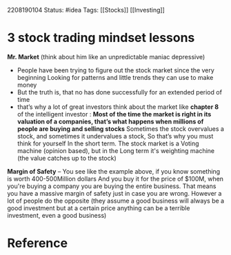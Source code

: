 2208190104
	Status: #idea 
		Tags: [[Stocks]] [[Investing]]

# 3 stock trading mindset lessons

 **Mr. Market** (think about him like an unpredictable maniac depressive) 
 - People have been trying to figure out the stock market since the very beginning 
	 Looking for patterns and little trends they can use to make money 
 - But the truth is, that no has done successfully for an extended period of time 
 - that’s why a lot of great investors think about the market like **chapter 8** of the intelligent investor : **Most of the time the market is right in its valuation of a companies, that’s what happens when millions of people are buying and selling stocks** 
 Sometimes the stock overvalues a stock, and sometimes it undervalues a stock, So that’s why you must think for yourself In the short term.
  The stock market is a Voting machine (opinion based), but in the Long term it's weighting machine (the value catches up to the stock) 

**Margin of Safety** –  You see like the example above, if you know something is worth 400-500Million dollars And you buy it for the price of $100M, when you're buying a company you are buying the entire business. That means you have a massive margin of safety just in case you are wrong.
	  However a lot of people do the opposite (they assume a good business will always be a good investment but at a certain price anything can be a terrible investment, even a good business) 
	  	

# Reference